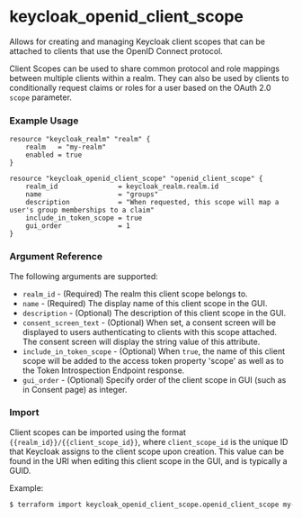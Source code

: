 # keycloak_openid_client_scope

Allows for creating and managing Keycloak client scopes that can be attached to
clients that use the OpenID Connect protocol.

Client Scopes can be used to share common protocol and role mappings between multiple
clients within a realm. They can also be used by clients to conditionally request
claims or roles for a user based on the OAuth 2.0 `scope` parameter.

### Example Usage

```hcl
resource "keycloak_realm" "realm" {
    realm   = "my-realm"
    enabled = true
}

resource "keycloak_openid_client_scope" "openid_client_scope" {
    realm_id               = keycloak_realm.realm.id
    name                   = "groups"
    description            = "When requested, this scope will map a user's group memberships to a claim"
    include_in_token_scope = true
    gui_order              = 1
}
```

### Argument Reference

The following arguments are supported:

- `realm_id` - (Required) The realm this client scope belongs to.
- `name` - (Required) The display name of this client scope in the GUI.
- `description` - (Optional) The description of this client scope in the GUI.
- `consent_screen_text` - (Optional) When set, a consent screen will be displayed to users
authenticating to clients with this scope attached. The consent screen will display the string
value of this attribute.
- `include_in_token_scope` - (Optional) When `true`, the name of this client scope will be added to the access token property 'scope' as well as to the Token Introspection Endpoint response.
- `gui_order` - (Optional) Specify order of the client scope in GUI (such as in Consent page) as integer.

### Import

Client scopes can be imported using the format `{{realm_id}}/{{client_scope_id}}`, where `client_scope_id` is the unique ID that Keycloak
assigns to the client scope upon creation. This value can be found in the URI when editing this client scope in the GUI, and is typically a GUID.

Example:

```bash
$ terraform import keycloak_openid_client_scope.openid_client_scope my-realm/8e8f7fe1-df9b-40ed-bed3-4597aa0dac52
```
